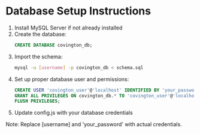 # Database Setup Instructions

1. Install MySQL Server if not already installed
2. Create the database:
   ```sql
   CREATE DATABASE covington_db;
   ```
3. Import the schema:
   ```bash
   mysql -u [username] -p covington_db < schema.sql
   ```
4. Set up proper database user and permissions:
   ```sql
   CREATE USER 'covington_user'@'localhost' IDENTIFIED BY 'your_password';
   GRANT ALL PRIVILEGES ON covington_db.* TO 'covington_user'@'localhost';
   FLUSH PRIVILEGES;
   ```
5. Update config.js with your database credentials

Note: Replace [username] and 'your_password' with actual credentials.